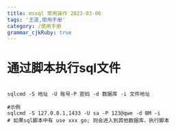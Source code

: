 ```yaml
---
title: mssql 常用操作 2023-03-06
tags: '王道,使用手册'
category: /使用手册
grammar_cjkRuby: true
---
```

# 通过脚本执行sql文件
```sh?linenums

sqlcmd -S 地址 -U 账号-P 密码 -d 数据库 -i 文件地址

#示例
sqlcmd -S 127.0.0.1,1433 -U sa -P 123@qwe -d BM -i 
# 如果sql脚本中有 use xxx go; 则会进入到其他数据库，执行脚本

```